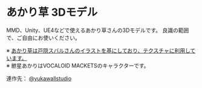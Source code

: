 # あかり草 3Dモデル

MMD、Unity、UE4などで使えるあかり草さんの3Dモデルです。
良識の範囲で、ご自由にお使いください。

※ [あかり草は戸隠スバルさんのイラストを基にしており、テクスチャに利用しています。](http://seiga.nicovideo.jp/seiga/im9442554)  
※ 紲星あかりはVOCALOID MACKETSのキャラクターです。

連作先： [@yukawallstudio](https://twitter.com/yukawallstudio)